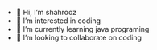 - 👋 Hi, I’m shahrooz
- 👀 I’m interested in coding
- 🌱 I’m currently learning java programing
- 💞️ I’m looking to collaborate on coding
<!--- 📫 How to reach me ...

<!---
llshahroozll/llshahroozll is a ✨ special ✨ repository because its `README.md` (this file) appears on your GitHub profile.
You can click the Preview link to take a look at your changes.
--->
